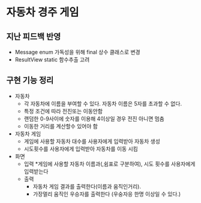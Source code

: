 # 자동차 경주 게임
## 지난 피드백 반영
  * Message enum 가독성을 위해 final 상수 클래스로 변경
  * ResultView static 함수추출 고려
## 구현 기능 정리
* 자동차
  * 각 자동차에 이름을 부여할 수 있다. 자동차 이름은 5자를 초과할 수 없다.
  * 특정 조건에 따라 전진또는 이동안함 
  * 랜덤한 0-9사이에 숫자를 이용해 4이상일 경우 전진 아니면 멈춤
  * 이동한 거리를 계산할수 있어야 함
* 자동차 게임
  * 게임에 사용할 자동차 대수를 사용자에게 입력받아 자동차 생성
  * 시도횟수를 사용자에게 입력받아 자동차를 이동 시킴
* 화면
  * 입력
    *게임에 사용할 자동차 이름과(,쉼표로 구분하여), 시도 횟수를 사용자에게 입력받는다
  * 출력
    * 자동차 게임 결과를 출력한다(이름과 움직인거리).
    * 가장멀리 움직인 우승자를 출력한다 (우숭자응 한명 이상일 수 있다.)

